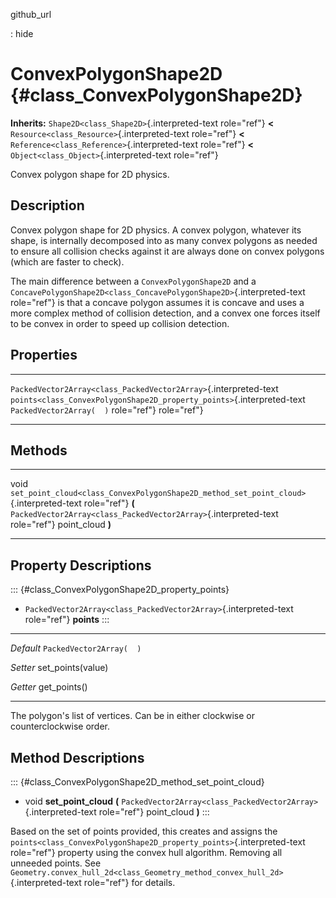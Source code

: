 github\_url

:   hide

ConvexPolygonShape2D {#class_ConvexPolygonShape2D}
====================

**Inherits:** `Shape2D<class_Shape2D>`{.interpreted-text role="ref"}
**\<** `Resource<class_Resource>`{.interpreted-text role="ref"} **\<**
`Reference<class_Reference>`{.interpreted-text role="ref"} **\<**
`Object<class_Object>`{.interpreted-text role="ref"}

Convex polygon shape for 2D physics.

Description
-----------

Convex polygon shape for 2D physics. A convex polygon, whatever its
shape, is internally decomposed into as many convex polygons as needed
to ensure all collision checks against it are always done on convex
polygons (which are faster to check).

The main difference between a `ConvexPolygonShape2D` and a
`ConcavePolygonShape2D<class_ConcavePolygonShape2D>`{.interpreted-text
role="ref"} is that a concave polygon assumes it is concave and uses a
more complex method of collision detection, and a convex one forces
itself to be convex in order to speed up collision detection.

Properties
----------

  ------------------------------------------------------------------ ------------------------------------------------------------------------ --------------------------
  `PackedVector2Array<class_PackedVector2Array>`{.interpreted-text   `points<class_ConvexPolygonShape2D_property_points>`{.interpreted-text   `PackedVector2Array(  )`
  role="ref"}                                                        role="ref"}                                                              

  ------------------------------------------------------------------ ------------------------------------------------------------------------ --------------------------

Methods
-------

  ------ ----------------------------------------------------------------------------------------
  void   `set_point_cloud<class_ConvexPolygonShape2D_method_set_point_cloud>`{.interpreted-text
         role="ref"} **(** `PackedVector2Array<class_PackedVector2Array>`{.interpreted-text
         role="ref"} point\_cloud **)**

  ------ ----------------------------------------------------------------------------------------

Property Descriptions
---------------------

::: {#class_ConvexPolygonShape2D_property_points}
-   `PackedVector2Array<class_PackedVector2Array>`{.interpreted-text
    role="ref"} **points**
:::

  ----------- ----------------------------
  *Default*   `PackedVector2Array(  )`

  *Setter*    set\_points(value)

  *Getter*    get\_points()
  ----------- ----------------------------

The polygon\'s list of vertices. Can be in either clockwise or
counterclockwise order.

Method Descriptions
-------------------

::: {#class_ConvexPolygonShape2D_method_set_point_cloud}
-   void **set\_point\_cloud** **(**
    `PackedVector2Array<class_PackedVector2Array>`{.interpreted-text
    role="ref"} point\_cloud **)**
:::

Based on the set of points provided, this creates and assigns the
`points<class_ConvexPolygonShape2D_property_points>`{.interpreted-text
role="ref"} property using the convex hull algorithm. Removing all
unneeded points. See
`Geometry.convex_hull_2d<class_Geometry_method_convex_hull_2d>`{.interpreted-text
role="ref"} for details.
